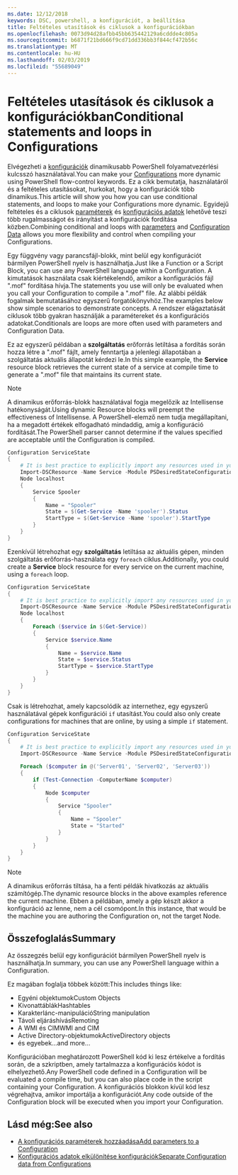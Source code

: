 ```yaml
---
ms.date: 12/12/2018
keywords: DSC, powershell, a konfigurációt, a beállítása
title: Feltételes utasítások és ciklusok a konfigurációkban
ms.openlocfilehash: 0073d94d28afbb45bb635442129a6cddde4c805a
ms.sourcegitcommit: b6871f21bd666f9cd71dd336bb3f844cf472b56c
ms.translationtype: MT
ms.contentlocale: hu-HU
ms.lasthandoff: 02/03/2019
ms.locfileid: "55689049"
---
```

# <a name="conditional-statements-and-loops-in-configurations"></a><span data-ttu-id="e06cc-103">Feltételes utasítások és ciklusok a konfigurációkban</span><span class="sxs-lookup"><span data-stu-id="e06cc-103">Conditional statements and loops in Configurations</span></span>

<span data-ttu-id="e06cc-104">Elvégezheti a [konfigurációk](configurations.md) dinamikusabb PowerShell folyamatvezérlési kulcsszó használatával.</span><span class="sxs-lookup"><span data-stu-id="e06cc-104">You can make your [Configurations](configurations.md) more dynamic using PowerShell flow-control keywords.</span></span> <span data-ttu-id="e06cc-105">Ez a cikk bemutatja, használatáról és a feltételes utasításokat, hurkokat, hogy a konfigurációk több dinamikus.</span><span class="sxs-lookup"><span data-stu-id="e06cc-105">This article will show you how you can use conditional statements, and loops to make your Configurations more dynamic.</span></span> <span data-ttu-id="e06cc-106">Egyidejű feltételes és a ciklusok [paraméterek](add-parameters-to-a-configuration.md) és [konfigurációs adatok](configData.md) lehetővé teszi több rugalmasságot és irányítást a konfigurációk fordítása közben.</span><span class="sxs-lookup"><span data-stu-id="e06cc-106">Combining conditional and loops with [parameters](add-parameters-to-a-configuration.md) and [Configuration Data](configData.md) allows you more flexibility and control when compiling your Configurations.</span></span>

<span data-ttu-id="e06cc-107">Egy függvény vagy parancsfájl-blokk, mint belül egy konfigurációt bármilyen PowerShell nyelv is használhatja.</span><span class="sxs-lookup"><span data-stu-id="e06cc-107">Just like a Function or a Script Block, you can use any PowerShell language within a Configuration.</span></span> <span data-ttu-id="e06cc-108">A kimutatások használata csak kiértékelendő, amikor a konfigurációs fájl ".mof" fordítása hívja.</span><span class="sxs-lookup"><span data-stu-id="e06cc-108">The statements you use will only be evaluated when you call your Configuration to compile a ".mof" file.</span></span> <span data-ttu-id="e06cc-109">Az alábbi példák fogalmak bemutatásához egyszerű forgatókönyvhöz.</span><span class="sxs-lookup"><span data-stu-id="e06cc-109">The examples below show simple scenarios to demonstrate concepts.</span></span> <span data-ttu-id="e06cc-110">A rendszer elágaztatását ciklusok több gyakran használják a paramétereket és a konfigurációs adatokat.</span><span class="sxs-lookup"><span data-stu-id="e06cc-110">Conditionals are loops are more often used with parameters and Configuration Data.</span></span>

<span data-ttu-id="e06cc-111">Ez az egyszerű példában a **szolgáltatás** erőforrás letiltása a fordítás során hozza létre a ".mof" fájlt, amely fenntartja a jelenlegi állapotában a szolgáltatás aktuális állapotát kérdezi le.</span><span class="sxs-lookup"><span data-stu-id="e06cc-111">In this simple example, the **Service** resource block retrieves the current state of a service at compile time to generate a ".mof" file that maintains its current state.</span></span>

> [!NOTE]
> <span data-ttu-id="e06cc-112">A dinamikus erőforrás-blokk használatával fogja megelőzik az Intellisense hatékonyságát.</span><span class="sxs-lookup"><span data-stu-id="e06cc-112">Using dynamic Resource blocks will preempt the effectiveness of Intellisense.</span></span> <span data-ttu-id="e06cc-113">A PowerShell-elemző nem tudja megállapítani, ha a megadott értékek elfogadható mindaddig, amíg a konfiguráció fordítását.</span><span class="sxs-lookup"><span data-stu-id="e06cc-113">The PowerShell parser cannot determine if the values specified are acceptable until the Configuration is compiled.</span></span>

```powershell
Configuration ServiceState
{
    # It is best practice to explicitly import any resources used in your Configurations.
    Import-DSCResource -Name Service -Module PSDesiredStateConfiguration
    Node localhost
    {
        Service Spooler
        {
            Name = "Spooler"
            State = $(Get-Service -Name 'spooler').Status
            StartType = $(Get-Service -Name 'spooler').StartType
        }
    }
}
```

<span data-ttu-id="e06cc-114">Ezenkívül létrehozhat egy **szolgáltatás** letiltása az aktuális gépen, minden szolgáltatás erőforrás-használata egy `foreach` ciklus.</span><span class="sxs-lookup"><span data-stu-id="e06cc-114">Additionally, you could create a **Service** block resource for every service on the current machine, using a `foreach` loop.</span></span>

```powershell
Configuration ServiceState
{
    # It is best practice to explicitly import any resources used in your Configurations.
    Import-DSCResource -Name Service -Module PSDesiredStateConfiguration
    Node localhost
    {
        Foreach ($service in $(Get-Service))
        {
            Service $service.Name
            {
                Name = $service.Name
                State = $service.Status
                StartType = $service.StartType
            }
        }
    }
}
```

<span data-ttu-id="e06cc-115">Csak is létrehozhat, amely kapcsolódik az internethez, egy egyszerű használatával gépek konfigurációi `if` utasítást.</span><span class="sxs-lookup"><span data-stu-id="e06cc-115">You could also only create configurations for machines that are online, by using a simple `if` statement.</span></span>

```powershell
Configuration ServiceState
{
    # It is best practice to explicitly import any resources used in your Configurations.
    Import-DSCResource -Name Service -Module PSDesiredStateConfiguration

    Foreach ($computer in @('Server01', 'Server02', 'Server03'))
    {
        if (Test-Connection -ComputerName $computer)
        {
            Node $computer
            {
                Service "Spooler"
                {
                    Name = "Spooler"
                    State = "Started"
                }
            }
        }
    }
}
```

> [!NOTE]
> <span data-ttu-id="e06cc-116">A dinamikus erőforrás tiltása, ha a fenti példák hivatkozás az aktuális számítógép.</span><span class="sxs-lookup"><span data-stu-id="e06cc-116">The dynamic resource blocks in the above examples reference the current machine.</span></span> <span data-ttu-id="e06cc-117">Ebben a példában, amely a gép készít akkor a konfiguráció az lenne, nem a cél csomópont.</span><span class="sxs-lookup"><span data-stu-id="e06cc-117">In this instance, that would be the machine you are authoring the Configuration on, not the target Node.</span></span>

<!---
Mention Get-DSCConfigurationFromSystem
-->

## <a name="summary"></a><span data-ttu-id="e06cc-118">Összefoglalás</span><span class="sxs-lookup"><span data-stu-id="e06cc-118">Summary</span></span>

<span data-ttu-id="e06cc-119">Az összegzés belül egy konfigurációt bármilyen PowerShell nyelv is használhatja.</span><span class="sxs-lookup"><span data-stu-id="e06cc-119">In summary, you can use any PowerShell language within a Configuration.</span></span>

<span data-ttu-id="e06cc-120">Ez magában foglalja többek között:</span><span class="sxs-lookup"><span data-stu-id="e06cc-120">This includes things like:</span></span>

- <span data-ttu-id="e06cc-121">Egyéni objektumok</span><span class="sxs-lookup"><span data-stu-id="e06cc-121">Custom Objects</span></span>
- <span data-ttu-id="e06cc-122">Kivonattáblák</span><span class="sxs-lookup"><span data-stu-id="e06cc-122">Hashtables</span></span>
- <span data-ttu-id="e06cc-123">Karakterlánc-manipuláció</span><span class="sxs-lookup"><span data-stu-id="e06cc-123">String manipulation</span></span>
- <span data-ttu-id="e06cc-124">Távoli eljáráshívás</span><span class="sxs-lookup"><span data-stu-id="e06cc-124">Remoting</span></span>
- <span data-ttu-id="e06cc-125">A WMI és CIM</span><span class="sxs-lookup"><span data-stu-id="e06cc-125">WMI and CIM</span></span>
- <span data-ttu-id="e06cc-126">Active Directory-objektumok</span><span class="sxs-lookup"><span data-stu-id="e06cc-126">ActiveDirectory objects</span></span>
- <span data-ttu-id="e06cc-127">és egyebek...</span><span class="sxs-lookup"><span data-stu-id="e06cc-127">and more...</span></span>

<span data-ttu-id="e06cc-128">Konfigurációban meghatározott PowerShell kód ki lesz értékelve a fordítás során, de a szkriptben, amely tartalmazza a konfigurációs kódot is elhelyezhető.</span><span class="sxs-lookup"><span data-stu-id="e06cc-128">Any PowerShell code defined in a Configuration will be evaluated a compile time, but you can also place code in the script containing your Configuration.</span></span> <span data-ttu-id="e06cc-129">A konfigurációs blokkon kívül kód lesz végrehajtva, amikor importálja a konfigurációt.</span><span class="sxs-lookup"><span data-stu-id="e06cc-129">Any code outside of the Configuration block will be executed when you import your Configuration.</span></span>

## <a name="see-also"></a><span data-ttu-id="e06cc-130">Lásd még:</span><span class="sxs-lookup"><span data-stu-id="e06cc-130">See also</span></span>

- [<span data-ttu-id="e06cc-131">A konfigurációs paraméterek hozzáadása</span><span class="sxs-lookup"><span data-stu-id="e06cc-131">Add parameters to a Configuration</span></span>](add-parameters-to-a-configuration.md)
- [<span data-ttu-id="e06cc-132">Konfigurációs adatok elkülönítése konfigurációk</span><span class="sxs-lookup"><span data-stu-id="e06cc-132">Separate Configuration data from Configurations</span></span>](configData.md)
